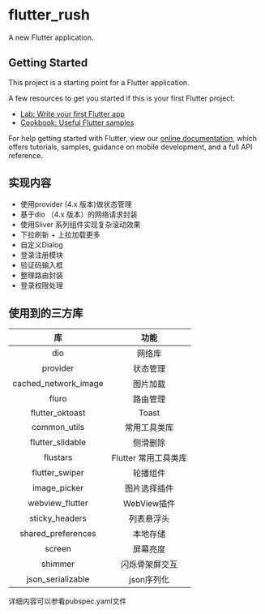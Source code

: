 # flutter_rush

A new Flutter application.

## Getting Started

This project is a starting point for a Flutter application.

A few resources to get you started if this is your first Flutter project:

- [Lab: Write your first Flutter app](https://flutter.dev/docs/get-started/codelab)
- [Cookbook: Useful Flutter samples](https://flutter.dev/docs/cookbook)

For help getting started with Flutter, view our
[online documentation](https://flutter.dev/docs), which offers tutorials,
samples, guidance on mobile development, and a full API reference.

## 实现内容
+ 使用provider (4.x 版本)做状态管理
+ 基于dio （4.x 版本）的网络请求封装
+ 使用Sliver 系列组件实现复杂滚动效果
+ 下拉刷新 + 上拉加载更多
+ 自定义Dialog
+ 登录注册模块
+ 验证码输入框
+ 整理路由封装
+ 登录权限处理

## 使用到的三方库

库 | 功能 |
:-: | :-: |
dio | 网络库 |
provider | 状态管理 |
cached_network_image | 图片加载 |
fluro | 路由管理 |
flutter_oktoast | Toast |
common_utils | 常用工具类库 |
flutter_slidable | 侧滑删除 |
flustars | Flutter 常用工具类库 |
flutter_swiper | 轮播组件 |
image_picker | 图片选择插件 |
webview_flutter | WebView插件 |
sticky_headers | 列表悬浮头 |
shared_preferences | 本地存储
screen | 屏幕亮度
shimmer | 闪烁骨架屏交互
json_serializable | json序列化

详细内容可以参看pubspec.yaml文件
